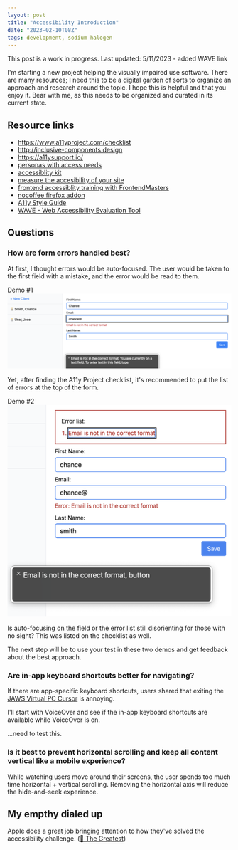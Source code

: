 ```yaml
---
layout: post
title: "Accessibility Introduction"
date: "2023-02-10T08Z"
tags: development, sodium halogen
---
```


This post is a work in progress.
Last updated: 5/11/2023 - added WAVE link

I'm starting a new project helping the visually impaired use software. There are many resources; I need this to be a digital garden of sorts to organize an approach and research around the topic. I hope this is helpful and that you enjoy it. Bear with me, as this needs to be organized and curated in its current state.

## Resource links

- https://www.a11yproject.com/checklist
- http://inclusive-components.design
- https://a11ysupport.io/
- [personas with access needs](https://alphagov.github.io/accessibility-personas/)
- [accessiblity kit](https://www.voorhoede.nl/nl/blog/accessibility-kit-for-web-developers/)
- [measure the accesibility of your site](https://accessibe.com/accessscan)
- [frontend accessiblity training with FrontendMasters](https://frontendmasters.com/courses/?q=accessibility)
- [nocoffee firefox addon](https://addons.mozilla.org/en-US/firefox/addon/nocoffee/)
- [A11y Style Guide](https://a11y-style-guide.com/style-guide/)
- [WAVE - Web Accessibility Evaluation Tool](https://wave.webaim.org/)

## Questions

### How are form errors handled best?

At first, I thought errors would be auto-focused. The user would be taken to the first field with a mistake, and the error would be read to them.

Demo #1
![autofocused error on field a11y](autofocus-field.png)

Yet, after finding the A11y Project checklist, it's recommended to put the list of errors at the top of the form.

Demo #2
![auto focusing on the error list above the fields](autofocus-error-list.png)

Is auto-focusing on the field or the error list still disorienting for those with no sight? This was listed on the checklist as well.

The next step will be to use your test in these two demos and get feedback about the best approach.

### Are in-app keyboard shortcuts better for navigating?

If there are app-specific keyboard shortcuts, users shared that exiting the [JAWS Virtual PC Cursor](https://support.freedomscientific.com/teachers/lessons/4.2.3_VirtualPCCursor.htm) is annoying.

I'll start with VoiceOver and see if the in-app keyboard shortcuts are available while VoiceOver is on.

...need to test this.

### Is it best to prevent horizontal scrolling and keep all content vertical like a mobile experience?

While watching users move around their screens, the user spends too much time horizontal + vertical scrolling. Removing the horizontal axis will reduce the hide-and-seek experience.

## My empthy dialed up

Apple does a great job bringing attention to how they've solved the accessibility challenge. ([🎥 The Greatest](https://www.youtube.com/watch?v=8sX9IEHWRJ8))
